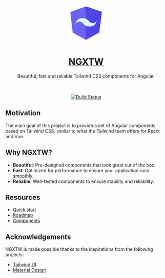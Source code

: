<div align="center">
  <a href="https://www.ngxtw.com/">
    <img src="projects/docs/assets/images/ngxtw-logo-doc.png" alt="ngxtw" height="120" />
    <h1>NGXTW</h1>
  </a>
</div>

<div align="center">
Beautiful, fast and reliable Tailwind CSS components for Angular.
<br/>
<br/>
<br/>

[![Build Status](https://dev.azure.com/ecologiciel/Lab/_apis/build/status%2Fngxtw-lib?repoName=William-Mba%2Fngxtw&branchName=master)](https://dev.azure.com/ecologiciel/Lab/_build/latest?definitionId=5&repoName=William-Mba%2Fngxtw&branchName=master)

</div>

## Motivation

The main goal of this project is to provide a set of Angular components based on Tailwind CSS, similar to what the Tailwind team offers for React and Vue.

## Why NGXTW?

- **Beautiful**: Pre-designed components that look great out of the box.
- **Fast**: Optimized for performance to ensure your application runs smoothly.
- **Reliable**: Well-tested components to ensure stability and reliability.

## Resources

- [Quick start](https://ngxtw.com/quick-start)
- [Roadmap](https://www.ngxtw.com/roadmap)
- [Components](https://www.ngxtw.com/)


## Acknowledgements

NGXTW is made possible thanks to the inspirations from the following projects:

  - [Tailwind UI](https://tailwindui.com/)
  - [Material Design](https://m3.material.io/)

